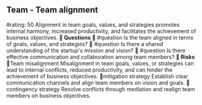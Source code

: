 

## Team - Team alignment
#rating: 50
Alignment in team goals, values, and strategies promotes internal harmony, increased productivity, and facilitates the achievement of business objectives.
**💭 Questions**
💭 #question Is the team aligned in terms of goals, values, and strategies?
 💭 #question Is there a shared understanding of the startup's mission and vision?
 💭 #question Is there effective communication and collaboration among team members?
**🚨 Risks**
🚨Team misalignment
Misalignment in team goals, values, or strategies can lead to internal conflicts, reduced productivity, and can hinder the achievement of business objectives.
🚨mitigation strategy
Establish clear communication channels and align team members on vision and goals.
🚨contingency strategy
Resolve conflicts through mediation and realign team members on business objectives.




